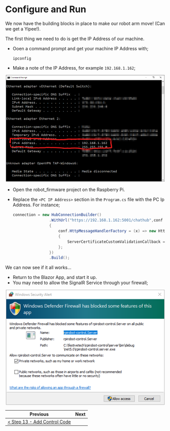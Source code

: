 # Configure and Run #

We now have the building blocks in place to make our robot arm move! (Can we get a Yipee!).

The first thing we need to do is get the IP Address of our machine.

- Ooen a command prompt and get your machine IP Address with;

    ```
    ipconfig
    ```

- Make a note of the IP Address, for example `192.168.1.162`;

<p align="center">
    <img src="images/14-ip-address.png" width="500px" >
</p>

- Open the robot_firmware project on the Raspberry Pi.
- Replace the `<PC IP Address>` section in the `Program.cs` file with the PC Ip Address. For instance;

    ```cs
    connection = new HubConnectionBuilder()
                    .WithUrl("https://192.168.1.162:5001/chathub",conf =>
                    {
                        conf.HttpMessageHandlerFactory = (x) => new HttpClientHandler
                        {
                            ServerCertificateCustomValidationCallback = HttpClientHandler.DangerousAcceptAnyServerCertificateValidator,
                        };                    
                    })
                    .Build();
    ```

We can now see if it all works...

- Return to the Blazor App, and start it up.
- You may need to allow the SignalR Service through your firewall;

<p align="center">
    <img src="images/14-firewall-warning.png" width="500px" >
</p>



| Previous | Next |
| -------- | ---- |
| [< Step 13 - Add Control Code](13-add-control-code.md) | | [Return to the Start >](README.md) |
